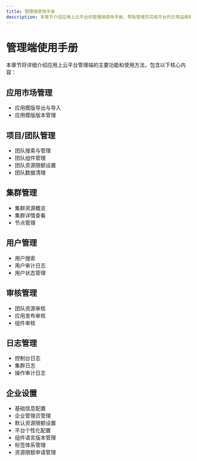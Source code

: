 ```yaml
---
title: 管理端使用手册
description: 本章节介绍应用上云平台的管理端使用手册，帮助管理员完成平台的日常运维和管理工作
---
```


# 管理端使用手册

本章节将详细介绍应用上云平台管理端的主要功能和使用方法，包含以下核心内容：

## 应用市场管理
- 应用模版导出与导入
- 应用模版版本管理

## 项目/团队管理
- 团队搜索与管理
- 团队组件管理
- 团队资源限额设置
- 团队数据清理

## 集群管理
- 集群资源概览
- 集群详情查看
- 节点管理

## 用户管理
- 用户搜索
- 用户审计日志
- 用户状态管理

## 审核管理
- 团队资源审核
- 应用发布审核
- 组件审核

## 日志管理
- 控制台日志
- 集群日志
- 操作审计日志

## 企业设置
- 基础信息配置
- 企业管理员管理
- 默认资源限额设置
- 平台个性化配置
- 组件语言版本管理
- 标签体系管理
- 资源限额申请管理